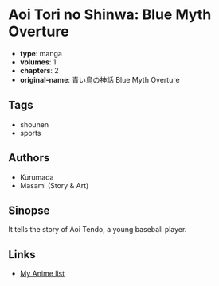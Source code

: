 # Aoi Tori no Shinwa: Blue Myth Overture

-   **type**: manga
-   **volumes**: 1
-   **chapters**: 2
-   **original-name**: 青い鳥の神話 Blue Myth Overture

## Tags

-   shounen
-   sports

## Authors

-   Kurumada
-   Masami (Story & Art)

## Sinopse

It tells the story of Aoi Tendo, a young baseball player.

## Links

-   [My Anime list](https://myanimelist.net/manga/29457/Aoi_Tori_no_Shinwa__Blue_Myth_Overture)

